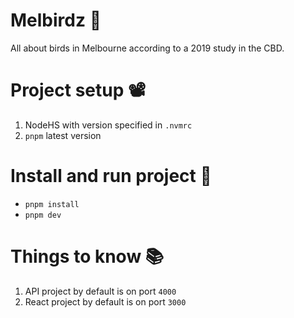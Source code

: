 # Melbirdz 🐣
All about birds in Melbourne according to a 2019 study in the CBD.

# Project setup 📽
1. NodeHS with version specified in `.nvmrc`
2. `pnpm` latest version

# Install and run project 🏃
- `pnpm install`
- `pnpm dev`

# Things to know 📚
1. API project by default is on port `4000`
2. React project by default is on port `3000`
